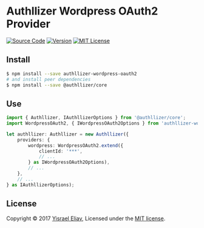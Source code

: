 # Authllizer Wordpress OAuth2 Provider
[![Source Code](https://img.shields.io/badge/%3C/%3E-source--code-blue.svg)](https://github.com/yisraelx/authllizer/blob/master/packages/providers/authllizer-wordpress-oauth2)
[![Version](https://img.shields.io/npm/v/authllizer-wordpress-oauth2.svg)](https://www.npmjs.com/package/authllizer-wordpress-oauth2)
[![MIT License](https://img.shields.io/npm/l/authllizer-wordpress-oauth2.svg)](https://github.com/yisraelx/authllizer/blob/master/LICENSE)

## Install
```sh
$ npm install --save authllizer-wordpress-oauth2
# and install peer dependencies 
$ npm install --save @authllizer/core
```

## Use
```ts
import { Authllizer, IAuthllizerOptions } from '@authllizer/core';
import WordpressOAuth2, { IWordpressOAuth2Options } from 'authllizer-wordpress-oauth2';

let authllizer: Authllizer = new Authllizer({
    providers: {
        wordpress: WordpressOAuth2.extend({
            clientId: '***',
            // ...
        } as IWordpressOAuth2Options),
        // ...
    },
    // ...
} as IAuthllizerOptions);
```

## License
Copyright © 2017 [Yisrael Eliav](https://github.com/yisraelx),
Licensed under the [MIT license](https://github.com/yisraelx/authllizer/blob/master/LICENSE).
